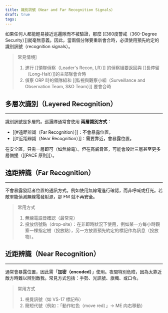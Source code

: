 ```yaml
---
title: 識別訊號（Near and Far Recognition Signals）
draft: true
tags:
---
```

如果任何人都能輕易接近巡邏隊而不被驗證，那麼 [[360度警戒（360-Degree Security）]]就毫無意義。因此，當兩個分隊要重新會合時，必須使用預先約定的識別訊號（recognition signals）。

> 常見情境]
> 
> 1. 進行 [[領隊偵察（Leader's Recon, LR）]] 的偵察組要返回與 [[長停留（Long-Halt）]]的主部隊會合時
> 2. 偵察 ORP 時的領隊組和 [[監視與觀察小組（Surveillance and Observation Team, S&O Team）]] 要會合時

## 多層次識別（Layered Recognition）
---
識別訊號是多層的。巡邏隊通常會使用 **兩層識別方式**：
- [[#遠距辨識（Far Recognition）]]：不會暴露位置。
- [[#近距辨識（Near Recognition）]]：需要靠近，會暴露位置。

在安全區，只需一層即可（如無線電）。但在高威脅區，可能會設計三層甚至更多層備援（[[PACE 原則]]）。

## 遠距辨識（Far Recognition）
---
不會暴露發話者位置的通訊方式。例如使用無線電進行確認，而非呼喊或打光。若敵軍能偵測無線電發射源，那 FM 就不再安全。

> 常用方式
> 
> 1. 無線電語音確認（最常見）
> 2. 投放信號點（drop-site）：在非即時狀況下使用，例如某一方每小時觀察一棵指定樹（投放點），另一方放置預先約定的標記作為訊息（投放物）。

## 近距辨識（Near Recognition）
---
通常會暴露位置，因此需「**加密（encoded）**」使用。夜間特別危險，因為太靠近敵方時難以辨別敵我。常見方式包括：手勢、光訊號、旗幟、或口令。

> 常用方式
> 
> 1. 視覺訊號（如 VS-17 標記布）
> 2. 簡短代號（例如：「動作紅色（move red）」→ ME 向右移動）
